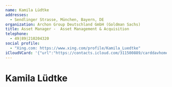 ```yaml
---
name: Kamila Lüdtke
addresses:
  - Sendlinger Strasse, München, Bayern, DE
organization: Archon Group Deutschland GmbH (Goldman Sachs)
title: Asset Manager -  Asset Management & Acquisition
telephone:
  - 49|89|210204320
social profile:
  - "Xing.com: https://www.xing.com/profile/Kamila_Luedtke"
iCloudVCard: '{"url":"https://contacts.icloud.com/311500889/carddavhome/card/OTBjYjlmYTQtNjQxNS00YWJkLThhYjgtZmQ4NjVjYjMwZGU0.vcf","etag":"\"kmfhdqow\"","data":"BEGIN:VCARD\r\nVERSION:3.0\r\nFN:\r\nN:Lüdtke;Kamila;;;\r\nUID:90cb9fa4-6415-4abd-8ab8-fd865cb30de4\r\nADR:;;Sendlinger Strasse;München;Bayern;;DE;\r\nitem1.X-ABLABEL:Work\r\nitem2.X-ABLABEL:Work\r\nPRODID:-//Apple Inc.//iOS 10.2.1//EN\r\nREV:2025-04-03T22:11:14Z\r\nORG:Archon Group Deutschland GmbH (Goldman Sachs);\r\nTITLE:Asset Manager -  Asset Management & Acquisition\r\nTEL:49|89|210204320\r\n;VALUE=uri:https://gateway.icloud.com/contacts/311500889/ck/card/15dd833d5a\r\n e49efb9d65aaabcd6b2a74\r\nX-SOCIALPROFILE;type=xing.com;x-user=Kamila_Luedtke:https://www.xing.com/pr\r\n ofile/Kamila_Luedtke\r\nEND:VCARD"}'
---
```

# Kamila Lüdtke